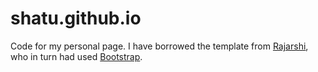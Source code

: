 # shatu.github.io
Code for my personal page. I have borrowed the template from [Rajarshi](https://github.com/rajarshd/rajarshd.github.io), who in turn had used [Bootstrap](http://getbootstrap.com/).

